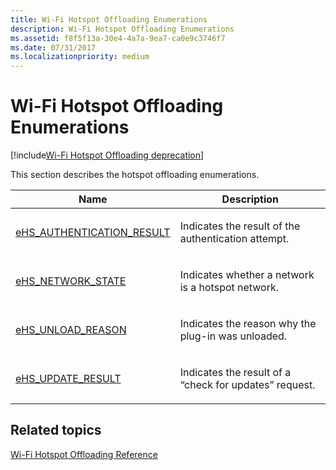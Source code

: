 ```yaml
---
title: Wi-Fi Hotspot Offloading Enumerations
description: Wi-Fi Hotspot Offloading Enumerations
ms.assetid: f8f5f13a-30e4-4a7a-9ea7-ca0e9c3746f7
ms.date: 07/31/2017
ms.localizationpriority: medium
---
```


# Wi-Fi Hotspot Offloading Enumerations

[!include[Wi-Fi Hotspot Offloading deprecation](wi-fi-hotspot-offloading-deprecation.md)]


This section describes the hotspot offloading enumerations.

<table>
<colgroup>
<col width="50%" />
<col width="50%" />
</colgroup>
<thead>
<tr class="header">
<th>Name</th>
<th>Description</th>
</tr>
</thead>
<tbody>
<tr class="odd">
<td><p><a href="ehs-authentication-result.md" data-raw-source="[eHS_AUTHENTICATION_RESULT](ehs-authentication-result.md)">eHS_AUTHENTICATION_RESULT</a></p></td>
<td><p>Indicates the result of the authentication attempt.</p></td>
</tr>
<tr class="even">
<td><p><a href="ehs-network-state.md" data-raw-source="[eHS_NETWORK_STATE](ehs-network-state.md)">eHS_NETWORK_STATE</a></p></td>
<td><p>Indicates whether a network is a hotspot network.</p></td>
</tr>
<tr class="odd">
<td><p><a href="ehs-unload-reason.md" data-raw-source="[eHS_UNLOAD_REASON](ehs-unload-reason.md)">eHS_UNLOAD_REASON</a></p></td>
<td><p>Indicates the reason why the plug-in was unloaded.</p></td>
</tr>
<tr class="even">
<td><p><a href="ehs-update-result.md" data-raw-source="[eHS_UPDATE_RESULT](ehs-update-result.md)">eHS_UPDATE_RESULT</a></p></td>
<td><p>Indicates the result of a “check for updates” request.</p></td>
</tr>
</tbody>
</table>

 

## Related topics
[Wi-Fi Hotspot Offloading Reference](wi-fi-hotspot-offloading-reference.md)  



